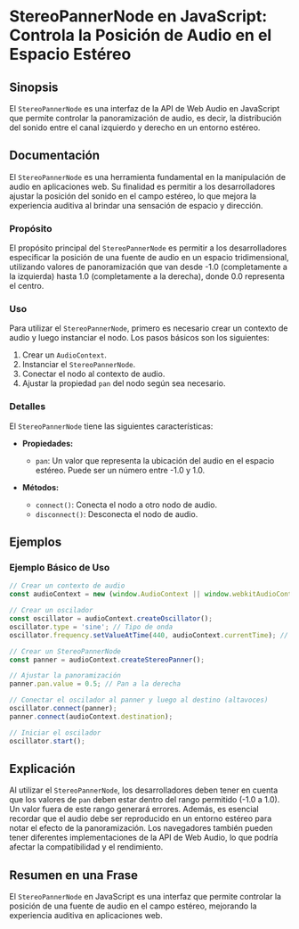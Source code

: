 <!--
Meta Description: # StereoPannerNode en JavaScript: Controla la Posición de Audio en el Espacio Estéreo ## Sinopsis El `StereoPannerNode` es una interfaz de la API de W...
Meta Keywords: audio, stereopannernode, que, una, los
-->

# StereoPannerNode en JavaScript: Controla la Posición de Audio en el Espacio Estéreo

## Sinopsis
El `StereoPannerNode` es una interfaz de la API de Web Audio en JavaScript que permite controlar la panoramización de audio, es decir, la distribución del sonido entre el canal izquierdo y derecho en un entorno estéreo.

## Documentación
El `StereoPannerNode` es una herramienta fundamental en la manipulación de audio en aplicaciones web. Su finalidad es permitir a los desarrolladores ajustar la posición del sonido en el campo estéreo, lo que mejora la experiencia auditiva al brindar una sensación de espacio y dirección.

### Propósito
El propósito principal del `StereoPannerNode` es permitir a los desarrolladores especificar la posición de una fuente de audio en un espacio tridimensional, utilizando valores de panoramización que van desde -1.0 (completamente a la izquierda) hasta 1.0 (completamente a la derecha), donde 0.0 representa el centro.

### Uso
Para utilizar el `StereoPannerNode`, primero es necesario crear un contexto de audio y luego instanciar el nodo. Los pasos básicos son los siguientes:

1. Crear un `AudioContext`.
2. Instanciar el `StereoPannerNode`.
3. Conectar el nodo al contexto de audio.
4. Ajustar la propiedad `pan` del nodo según sea necesario.

### Detalles
El `StereoPannerNode` tiene las siguientes características:

- **Propiedades:**
  - `pan`: Un valor que representa la ubicación del audio en el espacio estéreo. Puede ser un número entre -1.0 y 1.0.
  
- **Métodos:**
  - `connect()`: Conecta el nodo a otro nodo de audio.
  - `disconnect()`: Desconecta el nodo de audio.

## Ejemplos
### Ejemplo Básico de Uso

```javascript
// Crear un contexto de audio
const audioContext = new (window.AudioContext || window.webkitAudioContext)();

// Crear un oscilador
const oscillator = audioContext.createOscillator();
oscillator.type = 'sine'; // Tipo de onda
oscillator.frequency.setValueAtTime(440, audioContext.currentTime); // Frecuencia en Hertz

// Crear un StereoPannerNode
const panner = audioContext.createStereoPanner();

// Ajustar la panoramización
panner.pan.value = 0.5; // Pan a la derecha

// Conectar el oscilador al panner y luego al destino (altavoces)
oscillator.connect(panner);
panner.connect(audioContext.destination);

// Iniciar el oscilador
oscillator.start();
```

## Explicación
Al utilizar el `StereoPannerNode`, los desarrolladores deben tener en cuenta que los valores de `pan` deben estar dentro del rango permitido (-1.0 a 1.0). Un valor fuera de este rango generará errores. Además, es esencial recordar que el audio debe ser reproducido en un entorno estéreo para notar el efecto de la panoramización. Los navegadores también pueden tener diferentes implementaciones de la API de Web Audio, lo que podría afectar la compatibilidad y el rendimiento.

## Resumen en una Frase
El `StereoPannerNode` en JavaScript es una interfaz que permite controlar la posición de una fuente de audio en el campo estéreo, mejorando la experiencia auditiva en aplicaciones web.